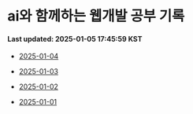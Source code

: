 # ai와 함께하는 웹개발 공부 기록
#### Last updated: 2025-01-05 17:45:59 KST

- [2025-01-04](20250104.md)

- [2025-01-03](20250103.md)

- [2025-01-02](20250102.md)

- [2025-01-01](20250101.md)


